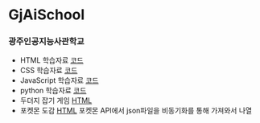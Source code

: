 # GjAiSchool
### 광주인공지능사관학교
* HTML 학습자료 [코드](https://github.com/likemilktea/GjAiSchool/tree/main/01.HTML)
* CSS 학습자료 [코드](https://github.com/likemilktea/GjAiSchool/tree/main/02.CSS)
* JavaScript 학습자료 [코드](https://github.com/likemilktea/GjAiSchool/tree/main/03.JavaScript)
* python 학습자료 [코드](https://github.com/likemilktea/GjAiSchool/tree/main/04.Python)
* 두더지 잡기 게임 [HTML](https://likemilktea.github.io/GjAiSchool/02.CSS/ex99자습.html)
* 포켓몬 도감 [HTML](https://likemilktea.github.io/GjAiSchool/05.JavaScript_%EB%B9%84%EB%8F%99%EA%B8%B0%ED%86%B5%EC%8B%A0/ex02%ED%8F%AC%EC%BC%93%EB%AA%AC%EB%8F%84%EA%B0%90.html) 포켓몬 API에서 json파일을 비동기화를 통해 가져와서 나열
